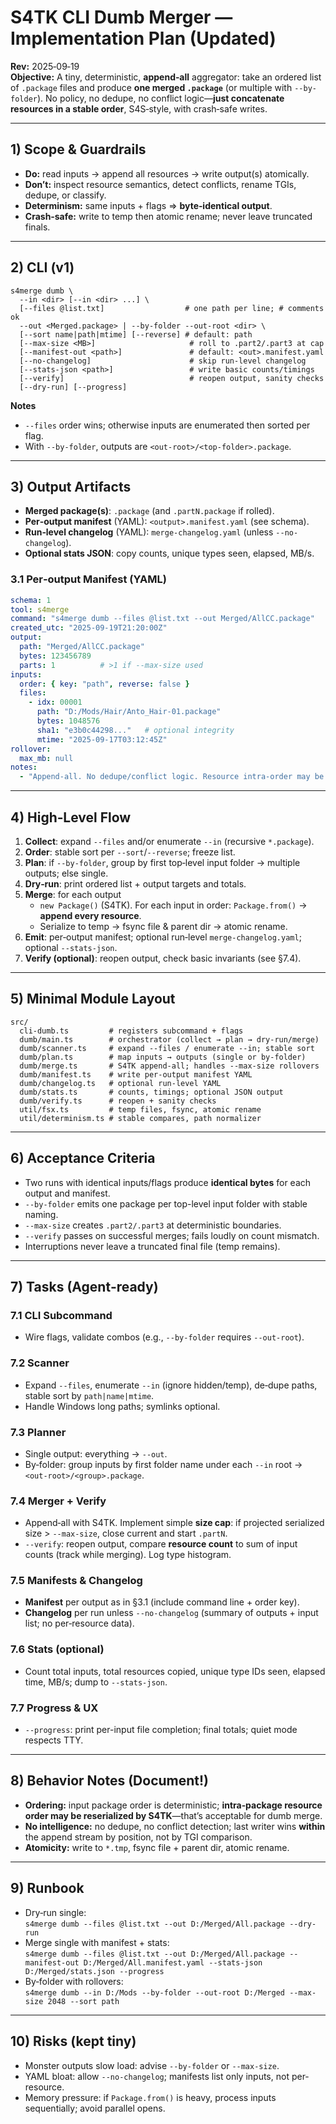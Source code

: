 # S4TK CLI **Dumb Merger** — Implementation Plan (Updated)

**Rev:** 2025‑09‑19  
**Objective:** A tiny, deterministic, **append‑all** aggregator: take an ordered list of `.package` files and produce **one merged `.package`** (or multiple with `--by-folder`). No policy, no dedupe, no conflict logic—**just concatenate resources in a stable order**, S4S‑style, with crash‑safe writes.

---

## 1) Scope & Guardrails
- **Do:** read inputs → append all resources → write output(s) atomically.  
- **Don’t:** inspect resource semantics, detect conflicts, rename TGIs, dedupe, or classify.  
- **Determinism:** same inputs + flags ⇒ **byte‑identical output**.
- **Crash‑safe:** write to temp then atomic rename; never leave truncated finals.

---

## 2) CLI (v1)
```
s4merge dumb \
  --in <dir> [--in <dir> ...] \
  [--files @list.txt]                  # one path per line; # comments ok
  --out <Merged.package> | --by-folder --out-root <dir> \
  [--sort name|path|mtime] [--reverse] # default: path
  [--max-size <MB>]                     # roll to .part2/.part3 at cap
  [--manifest-out <path>]               # default: <out>.manifest.yaml
  [--no-changelog]                      # skip run-level changelog
  [--stats-json <path>]                 # write basic counts/timings
  [--verify]                            # reopen output, sanity checks
  [--dry-run] [--progress]
```

**Notes**
- `--files` order wins; otherwise inputs are enumerated then sorted per flag.  
- With `--by-folder`, outputs are `<out-root>/<top-folder>.package`.

---

## 3) Output Artifacts
- **Merged package(s)**: `.package` (and `.partN.package` if rolled).  
- **Per‑output manifest** (YAML): `<output>.manifest.yaml` (see schema).  
- **Run‑level changelog** (YAML): `merge-changelog.yaml` (unless `--no-changelog`).  
- **Optional stats JSON**: copy counts, unique types seen, elapsed, MB/s.

### 3.1 Per‑output Manifest (YAML)
```yaml
schema: 1
tool: s4merge
command: "s4merge dumb --files @list.txt --out Merged/AllCC.package"
created_utc: "2025-09-19T21:20:00Z"
output:
  path: "Merged/AllCC.package"
  bytes: 123456789
  parts: 1          # >1 if --max-size used
inputs:
  order: { key: "path", reverse: false }
  files:
    - idx: 00001
      path: "D:/Mods/Hair/Anto_Hair-01.package"
      bytes: 1048576
      sha1: "e3b0c44298..."   # optional integrity
      mtime: "2025-09-17T03:12:45Z"
rollover:
  max_mb: null
notes:
  - "Append‑all. No dedupe/conflict logic. Resource intra‑order may be reserialized by S4TK."
```

---

## 4) High‑Level Flow
1. **Collect**: expand `--files` and/or enumerate `--in` (recursive `*.package`).  
2. **Order**: stable sort per `--sort`/`--reverse`; freeze list.  
3. **Plan**: if `--by-folder`, group by first top‑level input folder → multiple outputs; else single.  
4. **Dry‑run**: print ordered list + output targets and totals.  
5. **Merge**: for each output
   - `new Package()` (S4TK). For each input in order: `Package.from()` → **append every resource**.
   - Serialize to temp → fsync file & parent dir → atomic rename.  
6. **Emit**: per‑output manifest; optional run‑level `merge-changelog.yaml`; optional `--stats-json`.  
7. **Verify (optional)**: reopen output, check basic invariants (see §7.4).

---

## 5) Minimal Module Layout
```
src/
  cli-dumb.ts         # registers subcommand + flags
  dumb/main.ts        # orchestrator (collect → plan → dry-run/merge)
  dumb/scanner.ts     # expand --files / enumerate --in; stable sort
  dumb/plan.ts        # map inputs → outputs (single or by-folder)
  dumb/merge.ts       # S4TK append-all; handles --max-size rollovers
  dumb/manifest.ts    # write per-output manifest YAML
  dumb/changelog.ts   # optional run-level YAML
  dumb/stats.ts       # counts, timings; optional JSON output
  dumb/verify.ts      # reopen + sanity checks
  util/fsx.ts         # temp files, fsync, atomic rename
  util/determinism.ts # stable compares, path normalizer
```

---

## 6) Acceptance Criteria
- Two runs with identical inputs/flags produce **identical bytes** for each output and manifest.  
- `--by-folder` emits one package per top-level input folder with stable naming.  
- `--max-size` creates `.part2/.part3` at deterministic boundaries.  
- `--verify` passes on successful merges; fails loudly on count mismatch.  
- Interruptions never leave a truncated final file (temp remains).

---

## 7) Tasks (Agent‑ready)

### 7.1 CLI Subcommand
- Wire flags, validate combos (e.g., `--by-folder` requires `--out-root`).

### 7.2 Scanner
- Expand `--files`, enumerate `--in` (ignore hidden/temp), de‑dupe paths, stable sort by `path|name|mtime`.
- Handle Windows long paths; symlinks optional.

### 7.3 Planner
- Single output: everything → `--out`.  
- By‑folder: group inputs by first folder name under each `--in` root → `<out-root>/<group>.package`.

### 7.4 Merger + Verify
- Append‑all with S4TK. Implement simple **size cap**: if projected serialized size > `--max-size`, close current and start `.partN`.
- `--verify`: reopen output, compare **resource count** to sum of input counts (track while merging). Log type histogram.

### 7.5 Manifests & Changelog
- **Manifest** per output as in §3.1 (include command line + order key).  
- **Changelog** per run unless `--no-changelog` (summary of outputs + input list; no per‑resource data).

### 7.6 Stats (optional)
- Count total inputs, total resources copied, unique type IDs seen, elapsed time, MB/s; dump to `--stats-json`.

### 7.7 Progress & UX
- `--progress`: print per-input file completion; final totals; quiet mode respects TTY.

---

## 8) Behavior Notes (Document!)
- **Ordering:** input package order is deterministic; **intra‑package resource order may be reserialized by S4TK**—that’s acceptable for dumb merge.
- **No intelligence:** no dedupe, no conflict detection; last writer wins **within** the append stream by position, not by TGI comparison.
- **Atomicity:** write to `*.tmp`, fsync file + parent dir, atomic rename.

---

## 9) Runbook
- Dry‑run single:  
  `s4merge dumb --files @list.txt --out D:/Merged/All.package --dry-run`  
- Merge single with manifest + stats:  
  `s4merge dumb --files @list.txt --out D:/Merged/All.package --manifest-out D:/Merged/All.manifest.yaml --stats-json D:/Merged/stats.json --progress`  
- By‑folder with rollovers:  
  `s4merge dumb --in D:/Mods --by-folder --out-root D:/Merged --max-size 2048 --sort path`

---

## 10) Risks (kept tiny)
- Monster outputs slow load: advise `--by-folder` or `--max-size`.
- YAML bloat: allow `--no-changelog`; manifests list only inputs, not per-resource.
- Memory pressure: if `Package.from()` is heavy, process inputs sequentially; avoid parallel opens.
